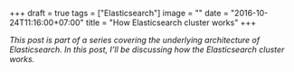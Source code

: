+++
draft = true
tags = ["Elasticsearch"]
image = ""
date = "2016-10-24T11:16:00+07:00"
title = "How Elasticsearch cluster works"
+++

*This post is part of a series covering the underlying architecture of Elasticsearch. In this post, I’ll be discussing how the Elasticsearch cluster works.*
